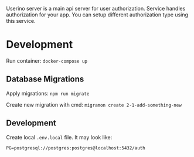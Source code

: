
Userino server is a main api server for user authorization. 
Service handles authorization for your app. You can setup different 
authorization type using this service.

# Development

Run container: `docker-compose up`


## Database Migrations

Apply migrations: `npm run migrate`

Create new migration with cmd: `migramon create 2-1-add-something-new`


## Development

Create local `.env.local` file.
It may look like: 
```dotenv
PG=postgresql://postgres:postgres@localhost:5432/auth
```
